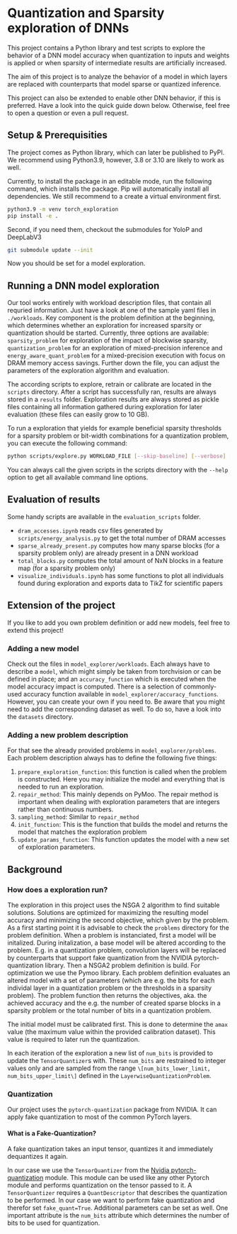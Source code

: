 # Quantization and Sparsity exploration of DNNs

This project contains a Python library and test scripts to explore the behavior of a DNN model accuracy when quantization to inputs and weights is applied or when sparsity of intermediate results are artificially increased.

The aim of this project is to analyze the behavior of a model in which layers are replaced with counterparts that model sparse or quantized inference.

This project can also be extended to enable other DNN behavior, if this is preferred. Have a look into the quick guide down below. Otherwise, feel free to open a question or even a pull request.


## Setup & Prerequisities
The project comes as Python library, which can later be published to PyPI. We recommend using Python3.9, however, 3.8 or 3.10 are likely to work as well.

Currently, to install the package in an editable mode, run the following command, which installs the package. Pip will automatically install all dependencies. We still recommend to a create a virtual environment first.

```sh
python3.9 -m venv torch_exploration
pip install -e .
```

Second, if you need them, checkout the submodules for YoloP and DeepLabV3
```sh
git submodule update --init
```

Now you should be set for a model exploration.


## Running a DNN model exploration
Our tool works entirely with workload description files, that contain all requried information. Just have a look at one of the sample yaml files in `./workloads`.
Key component is the problem definition at the beginning, which determines whether an exploration for increased sparsity or quantization should be started. 
Currently, three options are available: `sparsity_problem` for exploration of the impact of blockwise sparsity, `quantization_problem` for an exploration of mixed-precision inference and `energy_aware_quant_problem` for a mixed-precision execution with focus on DRAM memory access savings.
Further down the file, you can adjust the parameters of the exploration algorithm and evaluation.

The according scripts to explore, retrain or calibrate are located in the `scripts` directory. After a script has successfully ran, results are always stored in a `results` folder. Exploration results are always stored as pickle files containing all information gathered during exploration for later evaluation (these files can easily grow to 10 GB). 

To run a exploration that yields for example beneficial sparsity thresholds for a sparsity problem or bit-width combinations for a quantization problem, you can execute the following command:

```sh
python scripts/explore.py WORKLOAD_FILE [--skip-baseline] [--verbose] [--progress]
```

You can always call the given scripts in the scripts directory with the `--help` option to get all available command line options.


## Evaluation of results
Some handy scripts are available in the `evaluation_scripts` folder.

- `dram_accesses.ipynb` reads csv files generated by `scripts/energy_analysis.py` to get the total number of DRAM accesses
- `sparse_already_present.py` computes how many sparse blocks (for a sparsity problem only) are already present in a DNN workload
- `total_blocks.py` computes the total amount of NxN blocks in a feature map (for a sparsity problem only) 
- `visualize_individuals.ipynb` has some functions to plot all individuals found during exploration and exports data to TikZ for scientific papers


## Extension of the project
If you like to add you own problem definition or add new models, feel free to extend this project!

### Adding a new model
Check out the files in `model_explorer/workloads`.
Each always have to describe a `model`, which might simply be taken from torchvision or can be defined in place; and an `accuracy_function` which is executed when the model accuracy impact is computed.
There is a selection of commonly-used accuracy function available in `model_explorer/accuracy_functions`.
However, you can create your own if you need to.
Be aware that you might need to add the corresponding dataset as well.
To do so, have a look into the `datasets` directory.

### Adding a new problem description
For that see the already provided problems in `model_explorer/problems`.
Each problem description always has to define the following five things:
1. `prepare_exploration_function`: this function is called when the problem is constructed. Here you may initialize the model and everything that is needed to run an exploration.
2. `repair_method`: This mainly depends on PyMoo. The repair method is important when dealing with exploration parameters that are integers rather than continuous numbers.
3. `sampling_method`: Similar to `repair_method`
4. `init_function`: This is the function that builds the model and returns the model that matches the exploration problem
5. `update_params_function`: This function updates the model with a new set of exploration parameters.


## Background

### How does a exploration run?

The exploration in this project uses the NSGA 2 algorithm to find suitable solutions.
Solutions are optimized for maximizing the resulting model accuracy and minimizing the second objective, which given by the problem.
As a first starting point it is advisable to check the `problems` directory for the problem definition.
When a problem is instanciated, first a model will be initalized. 
During initalization, a base model will be altered according to the problem. E.g. in a quantization problem, convolution layers will be replaced by counterparts that support fake quantization from the NVIDIA pytorch-quantization library.
Then a NSGA2 problem definition is build.
For optimization we use the Pymoo library. 
Each problem definition evaluates an altered model with a set of parameters (which are e.g. the bits for each individal layer in a quantization problem or the thresholds in a sparsity problem).
The problem function then returns the objectives, aka. the achieved accuracy and the e.g. the number of created sparse blocks in a sparsity problem or the total number of bits in a quantization problem.


The initial model must be calibrated first. This is done to determine the `amax` value (the maximum value within the provided calibration dataset). This value is required to later run the quantization.

In each iteration of the exploration a new list of `num_bits` is provided to update the `TensorQuantizer`s with. These `num_bits` are restrained to integer values only and are sampled from the range `\[num_bits_lower_limit, num_bits_upper_limit\]` defined in the `LayerwiseQuantizationProblem`.


### Quantization
Our project uses the `pytorch-quantization` package from NVIDIA. It can apply fake quantization to most of the common PyTorch layers. 

#### What is a Fake-Quantization?
A fake quantization takes an input tensor, quantizes it and immediately dequantizes it again.

In our case we use the `TensorQuantizer` from the [Nvidia pytorch-quantization](https://docs.nvidia.com/deeplearning/tensorrt/pytorch-quantization-toolkit/docs/userguide.html) module.
This module can be used like any other Pytorch module and performs quantization on the tensor passed to it.
A `TensorQuantizer` requires a `QuantDescriptor` that describes the quantization to be performed.
In our case we want to perform fake quantization and therefor set `fake_quant=True`. Additional parameters can be set as well.
One important attribute is the `num_bits` attribute which determines the number of bits to be used for quantization.

